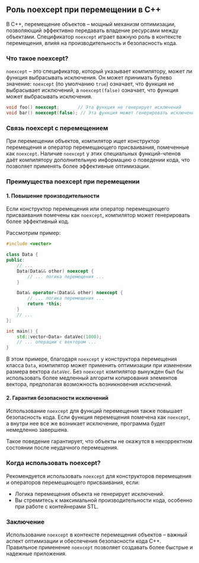 ## Роль noexcept при перемещении в C++

В C++, перемещение объектов – мощный механизм оптимизации, позволяющий эффективно передавать владение ресурсами между объектами. Спецификатор `noexcept` играет важную роль в контексте перемещения, влияя на производительность и безопасность кода.

###  Что такое noexcept?

`noexcept` – это спецификатор, который указывает компилятору, может ли функция выбрасывать исключения. Он может принимать булево значение: `noexcept` (по умолчанию `true`) означает, что функция не выбрасывает исключений, а `noexcept(false)` означает, что функция может выбрасывать исключения.

```cpp
void foo() noexcept;       // Эта функция не генерирует исключений
void bar() noexcept(false); // Эта функция может генерировать исключения
```

###  Связь noexcept с перемещением

При перемещении объектов, компилятор ищет конструктор перемещения и оператор перемещающего присваивания, помеченные как `noexcept`. Наличие `noexcept` у этих специальных функций-членов даёт компилятору дополнительную информацию о поведении кода, что позволяет применять более эффективные оптимизации.

### Преимущества noexcept при перемещении

#### 1. Повышение производительности

Если конструктор перемещения или оператор перемещающего присваивания помечены как `noexcept`, компилятор может генерировать более эффективный код. 

Рассмотрим пример:

```cpp
#include <vector>

class Data {
public:
    // ...
    Data(Data&& other) noexcept {
        // ... логика перемещения ...
    }

    Data& operator=(Data&& other) noexcept {
        // ... логика перемещения ...
        return *this;
    }
    // ...
};

int main() {
    std::vector<Data> dataVec(1000);
    // ... операции с вектором ...
}
```

В этом примере, благодаря `noexcept` у конструктора перемещения класса `Data`, компилятор может применить оптимизации при изменении размера вектора `dataVec`. Без `noexcept` компилятор вынужден был бы использовать более медленный алгоритм копирования элементов вектора, предполагая возможность возникновения исключений.

#### 2. Гарантия безопасности исключений

Использование `noexcept` для функций перемещения также повышает безопасность кода. Если функция перемещения помечена как `noexcept`, а внутри нее все же возникает исключение, программа будет немедленно завершена. 

Такое поведение гарантирует, что объекты не окажутся в некорректном состоянии после неудачного перемещения. 

### Когда использовать noexcept?

Рекомендуется использовать `noexcept` для конструкторов перемещения и операторов перемещающего присваивания, если:

- Логика перемещения объекта не генерирует исключений.
- Вы стремитесь к максимальной производительности кода, особенно при работе с контейнерами STL.

### Заключение

Использование `noexcept` в контексте перемещения объектов – важный аспект оптимизации и обеспечения безопасности кода C++. Правильное применение `noexcept` позволяет создавать более быстрые и надежные приложения. 
